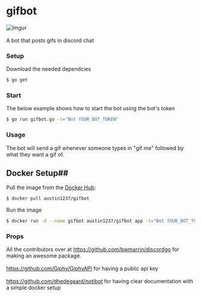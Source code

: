# gifbot
![Imgur](https://media.giphy.com/media/uLECAddeoL93q/giphy.gif)<br><br>
A bot that posts gifs in discord chat

### Setup
Download the needed dependcies

```sh
$ go get
```

### Start
The below example shows how to start the bot using the bot's token

```sh
$ go run gifbot.go -t="Bot YOUR_BOT_TOKEN"
```

### Usage
The bot will send a gif whenever someone types in "gif me" followed by what they want a gif of.


## Docker Setup##

Pull the image from the [Docker Hub](https://hub.docker.com/r/austin1237/gifbot/):
```sh
$ docker pull austin1237/gifbot
```

Run the image
```sh
$ docker run -d --name gifbot austin1237/gifbot app -t="Bot YOUR_BOT_TOKEN"
```

### Props
All the contributors over at https://github.com/bwmarrin/discordgo for making an awesome package.<br><br>
https://github.com/Giphy/GiphyAPI for having a public api key<br><br>
https://github.com/dhedegaard/notibot for having clear documentation with a simple docker setup
